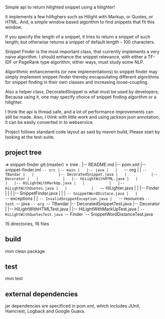 Simple api to return hilighted snippet using a hilighter!

It implements a few hilihghers such as Hilight with Markup, or Quotes, or HTML.
And, a simple window based algorithm to find snippets that fit this window.

If you specify the length of a snippet, it tries to return a snippet of such length;
but otherwise returns a snippet of default length - 100 characters.

Snippet Finder is the most important class, that currently implements a very naive algorithm.
I should enhance the snippet relevance, with either a TF-IDF or PageRank type algorithm, either ways,
must study some NLP.

Algorithmic enhancements (or new implementations) to snippet finder may simply implement snippet-finder
thereby encapsulating different algorithms for snippet finding in their own classes and increasing loose-coupling.

Also a helper class, DecoratedSnippet is what must be used by developers;
Because using it, one may specify choice of snippet finding algorithm or a hilighter.

I think the api is thread safe, and a lot of performance improvements can still be made.
Also, I think with little work and using jackson json annotation, it can be easily converted in to webservice.

Project follows standard code layout as said by maven build, Please start by looking at the test-suite.

project tree
--
➜  snippet-finder git:(master) ✗ tree
.
|-- README.md
|-- pom.xml
|-- snippet-finder.iml
`-- src
    |-- main
    |   |-- java
    |   |   `-- org
    |   |       `-- TBandar
    |   |           |-- DecoratedSnippet.java
    |   |           |-- Decorator
    |   |           |   |-- HiLightWithHTML.java
    |   |           |   |-- HiLightWithMarkUp.java
    |   |           |   |-- HiLightWithQuotes.java
    |   |           |   `-- HiLighter.java
    |   |           |-- Finder
    |   |           |   |-- SnippetFinder.java
    |   |           |   `-- SnippetWordDistace.java
    |   |           `-- exceptions
    |   |               `-- InvalidSnippetException.java
    |   `-- resources
    `-- test
        `-- java
            `-- org
                `-- TBandar
                    |-- DecoratedSnippetTest.java
                    |-- Decorator
                    |   |-- HiLightWithHTMLTest.java
                    |   |-- HiLightWithMarkUpTest.java
                    |   `-- HiLightWithQuotesTest.java
                    `-- Finder
                        `-- SnippetWordDistanceTest.java

15 directories, 16 files


build
--
mvn clean package.


test
--
mvn test


external dependencies
--
jar dependencies are specificed in pom.xml, which includes JUnit, Hamcrest, Logback and Google Guava.